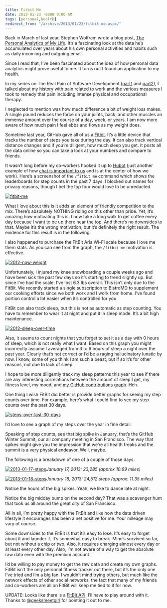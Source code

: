 ```yaml
---
title: Fitbit Me
date: 2013-01-23 -0800 9:00 AM
tags: [personal,health]
redirect_from: "/archive/2013/01/22/fitbit-me.aspx/"
---
```


Back in March of last year, Stephen Wolfram wrote a blog post, [The
Personal Analytics of My
Life](http://blog.stephenwolfram.com/2012/03/the-personal-analytics-of-my-life/ "The Personal Analytics of My Life").
It’s a fascinating look at the data he’s accumulated over years about
his own personal activities and habits such as daily incoming and
outgoing email.

Since I read that, I’ve been fascinated about the idea of how personal
data analytics might prove useful to me. It turns out I found an
application to my health.

In my series on The Real Pain of Software Development
([part1](https://haacked.com/archive/2004/06/09/The-Real-Pain-Of-Software-Development-1.aspx "Real Pain of Software Development")
and
[part2](https://haacked.com/archive/2012/04/15/The-Real-Pain-Of-Software-Development-2/ "The Real Pain of Software Development")),
I talked about my history with pain related to work and the various
measures I took to remedy that pain including intense physical and
occupational therapy.

I neglected to mention was how much difference a bit of weight loss
makes. A single pound reduces the force on your joints, back, and other
muscles an immense amount over the course of a day, week, or years. I am
now more aware of how much pain I feel ebbs and flows as my weight does.

Sometime last year, GitHub gave all of us a
[Fitbit](http://www.fitbit.com/ "FitBit"). It’s a little device that
tracks the number of steps you take during the day. It can also track
vertical distance changes and if you’re diligent, how much sleep you
get. It posts all the data online so you can take a look at your numbers
and compare to friends.

It wasn’t long before my co-workers hooked it up to
[Hubot](http://hubot.github.com/ "Hubot") (just another example of how
[chat is important to
us](http://zachholman.com/posts/chat/ "Chat trumps meeting") and is at
the center of how we work). Here’s a screenshot of the `/fitbit me`
command which shows the leaderboards for step counts in the past 7 days.
I blocked out names for privacy reasons, though I bet the top four would
love to be unredacted.

[![fitbit-me](https://haacked.com/images/haacked_com/WindowsLiveWriter/Fitbit-Me_85C0/fitbit-me_thumb.png "fitbit-me")](https://haacked.com/images/haacked_com/WindowsLiveWriter/Fitbit-Me_85C0/fitbit-me_2.png)

What I love about this is it adds an element of friendly competition to
the mix. There’s absolutely NOTHING riding on this other than pride.
Yet, it’s amazing how motivating this is. I now take a long walk to get
coffee every day because I want to be up there near the top. And there’s
no downsides to that. Maybe it’s the wrong motivation, but it’s
definitely the right result. The evidence for this result is in the
following.

I also happened to purchase the FitBit Aria Wi-Fi scale because I love
me them stats. As you can see from the graph, the `/fitbit me`
motivation is effective.

[![2012-now-weight](https://haacked.com/images/haacked_com/WindowsLiveWriter/Fitbit-Me_85C0/2012-now-weight_thumb.png "2012-now-weight")](https://haacked.com/images/haacked_com/WindowsLiveWriter/Fitbit-Me_85C0/2012-now-weight_2.png)

Unfortunately, I injured my knee snowboarding a couple weeks ago and
have been sick the past few days so it’s starting to trend slightly up.
But since I’ve had the scale, I’ve lost 6.3 lbs overall. This isn’t only
due to the FitBit. We recently started a single subscription to BistroMD
to supplement our cooking efforts since we both work and I work from
home. I’ve found portion control a lot easier when it’s controlled for
you.

FitBit can also track sleep, but this is not as automatic as step
counting. You have to remember to wear it at night and put it in sleep
mode. It’s a bit high maintenance.

[![2012-sleep-over-time](https://haacked.com/images/haacked_com/WindowsLiveWriter/Fitbit-Me_85C0/2012-sleep-over-time_thumb.png "2012-sleep-over-time")](https://haacked.com/images/haacked_com/WindowsLiveWriter/Fitbit-Me_85C0/2012-sleep-over-time_2.png)

Also, it seems to count nights that you forget to set it as a day with 0
hours of sleep, which is not really what I want. Based on this graph you
might incorrectly assume I averaged from 3 to 6 hours of sleep a night
over the past year. Clearly that’s not correct or I’d be a raging
hallucinatory lunatic by now. I know, some of you think I am such a
beast, but if so it’s for other reasons, not due to lack of sleep.

I hope to be more diligently track my sleep patterns this year to see if
there are any interesting correlations between the amount of sleep I
get, my fitness level, my mood, and [my GitHub contributions
graph](https://github.com/blog/1360-introducing-contributions "Contributions Graph").
Heh.

One thing I wish FitBit did better is provide better graphs for seeing
my step counts over time. For example, here’s what I could find to see
my step counts over the past 30 days.

[![steps-over-last-30-days](https://haacked.com/images/haacked_com/WindowsLiveWriter/Fitbit-Me_85C0/steps-over-last-30-days_thumb.png "steps-over-last-30-days")](https://haacked.com/images/haacked_com/WindowsLiveWriter/Fitbit-Me_85C0/steps-over-last-30-days_2.png)

I’d love to see a graph of my steps over the year in fine detail.

Speaking of step counts, see that big spike in January, that’s the
GitHub Winter Summit, our all company meeting in San Francisco. The way
that spikes might give you the impression that we’re all health freaks
and the summit is a very physical endeavor. Well, maybe.

The following is a breakdown of one of a couple of those days.

[![2013-01-17-steps](https://haacked.com/images/haacked_com/WindowsLiveWriter/Fitbit-Me_85C0/2013-01-17-steps_thumb.png "2013-01-17-steps")](https://haacked.com/images/haacked_com/WindowsLiveWriter/Fitbit-Me_85C0/2013-01-17-steps_2.png)*January
17, 2013: 23,285 (approx 10.69 miles)*

[![2013-01-18-steps](https://haacked.com/images/haacked_com/WindowsLiveWriter/Fitbit-Me_85C0/2013-01-18-steps_thumb.png "2013-01-18-steps")](https://haacked.com/images/haacked_com/WindowsLiveWriter/Fitbit-Me_85C0/2013-01-18-steps_2.png)*January
18, 2013: 24,512 steps (approx: 11.35 miles)*

Notice the hours of the big spikes. Yeah, we like to dance late at
night.

Notice the big midday bump on the second day? That was a scavenger hunt
that took us all around the great city of San Francisco.

All in all, I’m pretty happy with the FitBit and like how the data
driven lifestyle it encourages has been a net positive for me. Your
mileage may vary of course.

Some downsides to the FitBit is that it’s easy to lose. It’s easy to
forget about it and launder it. It’s somewhat easy to break. Mine’s
survived so far, but not without a chip or two. Also, it requires
charging almost every day or at least every other day. Also, I’m not
aware of a way to get the absolute raw data even with the premium
account.

I’d be willing to pay money to get the raw data and create my own
graphs. FitBit isn’t the only personal fitness tracker out there, but
it’s the only one I’ve tried and I’m a big fan. I wouldn’t mind trying
others, but much like the network effects of other social networks, the
fact that many of my friends and co-workers are all on FitBit will keep
me tied to it for now.

UPDATE: Looks like there is a [FitBit
API](https://wiki.fitbit.com/display/API/Fitbit+API "FitBit API"). I’ll
have to play around with it. Thanks to
[@geeksmeetgirl](https://twitter.com/geekmeetsgirl "GeekMeetsGirl on Twitter")
for pointing it out to me.

